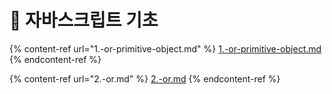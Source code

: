 # 🍄 자바스크립트 기초

{% content-ref url="1.-or-primitive-object.md" %}
[1.-or-primitive-object.md](1.-or-primitive-object.md)
{% endcontent-ref %}

{% content-ref url="2.-or.md" %}
[2.-or.md](2.-or.md)
{% endcontent-ref %}
